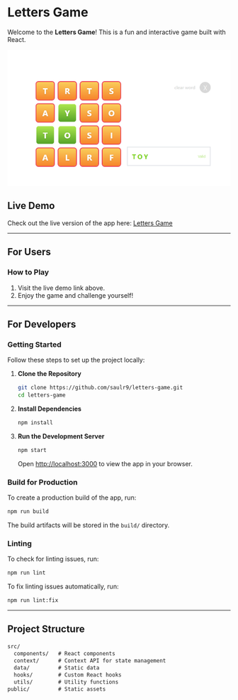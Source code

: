 # Letters Game

Welcome to the **Letters Game**! This is a fun and interactive game built with React.

![App Preview](public/preview.png)

## Live Demo

Check out the live version of the app here: [Letters Game](https://saulr9.github.io/letters-game/)

---

## For Users

### How to Play
1. Visit the live demo link above.
2. Enjoy the game and challenge yourself!

---

## For Developers

### Getting Started

Follow these steps to set up the project locally:

1. **Clone the Repository**  
   ```sh
   git clone https://github.com/saulr9/letters-game.git
   cd letters-game
   ```

2. **Install Dependencies**  
   ```sh
   npm install
   ```

3. **Run the Development Server**  
   ```sh
   npm start
   ```
   Open [http://localhost:3000](http://localhost:3000) to view the app in your browser.

### Build for Production

To create a production build of the app, run:
```sh
npm run build
```

The build artifacts will be stored in the `build/` directory.

### Linting

To check for linting issues, run:
```sh
npm run lint
```

To fix linting issues automatically, run:
```sh
npm run lint:fix
```

---

## Project Structure

```
src/
  components/   # React components
  context/      # Context API for state management
  data/         # Static data
  hooks/        # Custom React hooks
  utils/        # Utility functions
public/         # Static assets
```


